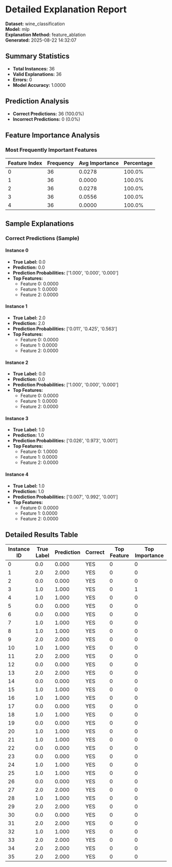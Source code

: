 # Detailed Explanation Report

**Dataset:** wine_classification  
**Model:** mlp  
**Explanation Method:** feature_ablation  
**Generated:** 2025-08-22 14:32:07  

## Summary Statistics

- **Total Instances:** 36
- **Valid Explanations:** 36
- **Errors:** 0
- **Model Accuracy:** 1.0000

## Prediction Analysis

- **Correct Predictions:** 36 (100.0%)
- **Incorrect Predictions:** 0 (0.0%)

## Feature Importance Analysis

### Most Frequently Important Features

| Feature Index | Frequency | Avg Importance | Percentage |
|---------------|-----------|----------------|------------|
| 0 | 36 | 0.0278 | 100.0% |
| 1 | 36 | 0.0000 | 100.0% |
| 2 | 36 | 0.0278 | 100.0% |
| 3 | 36 | 0.0556 | 100.0% |
| 4 | 36 | 0.0000 | 100.0% |

## Sample Explanations

### Correct Predictions (Sample)

#### Instance 0

- **True Label:** 0.0
- **Prediction:** 0.0
- **Prediction Probabilities:** ['1.000', '0.000', '0.000']
- **Top Features:**
  - Feature 0: 0.0000
  - Feature 1: 0.0000
  - Feature 2: 0.0000

#### Instance 1

- **True Label:** 2.0
- **Prediction:** 2.0
- **Prediction Probabilities:** ['0.011', '0.425', '0.563']
- **Top Features:**
  - Feature 0: 0.0000
  - Feature 1: 0.0000
  - Feature 2: 0.0000

#### Instance 2

- **True Label:** 0.0
- **Prediction:** 0.0
- **Prediction Probabilities:** ['1.000', '0.000', '0.000']
- **Top Features:**
  - Feature 0: 0.0000
  - Feature 1: 0.0000
  - Feature 2: 0.0000

#### Instance 3

- **True Label:** 1.0
- **Prediction:** 1.0
- **Prediction Probabilities:** ['0.026', '0.973', '0.001']
- **Top Features:**
  - Feature 0: 1.0000
  - Feature 1: 0.0000
  - Feature 2: 0.0000

#### Instance 4

- **True Label:** 1.0
- **Prediction:** 1.0
- **Prediction Probabilities:** ['0.007', '0.992', '0.001']
- **Top Features:**
  - Feature 0: 0.0000
  - Feature 1: 0.0000
  - Feature 2: 0.0000

## Detailed Results Table

| Instance ID | True Label | Prediction | Correct | Top Feature | Top Importance |
|-------------|------------|------------|---------|-------------|----------------|
| 0 | 0.0 | 0.000 | YES | 0 | 0 |
| 1 | 2.0 | 2.000 | YES | 0 | 0 |
| 2 | 0.0 | 0.000 | YES | 0 | 0 |
| 3 | 1.0 | 1.000 | YES | 0 | 1 |
| 4 | 1.0 | 1.000 | YES | 0 | 0 |
| 5 | 0.0 | 0.000 | YES | 0 | 0 |
| 6 | 0.0 | 0.000 | YES | 0 | 0 |
| 7 | 1.0 | 1.000 | YES | 0 | 0 |
| 8 | 1.0 | 1.000 | YES | 0 | 0 |
| 9 | 2.0 | 2.000 | YES | 0 | 0 |
| 10 | 1.0 | 1.000 | YES | 0 | 0 |
| 11 | 2.0 | 2.000 | YES | 0 | 0 |
| 12 | 0.0 | 0.000 | YES | 0 | 0 |
| 13 | 2.0 | 2.000 | YES | 0 | 0 |
| 14 | 0.0 | 0.000 | YES | 0 | 0 |
| 15 | 1.0 | 1.000 | YES | 0 | 0 |
| 16 | 1.0 | 1.000 | YES | 0 | 0 |
| 17 | 0.0 | 0.000 | YES | 0 | 0 |
| 18 | 1.0 | 1.000 | YES | 0 | 0 |
| 19 | 0.0 | 0.000 | YES | 0 | 0 |
| 20 | 1.0 | 1.000 | YES | 0 | 0 |
| 21 | 1.0 | 1.000 | YES | 0 | 0 |
| 22 | 0.0 | 0.000 | YES | 0 | 0 |
| 23 | 0.0 | 0.000 | YES | 0 | 0 |
| 24 | 1.0 | 1.000 | YES | 0 | 0 |
| 25 | 1.0 | 1.000 | YES | 0 | 0 |
| 26 | 0.0 | 0.000 | YES | 0 | 0 |
| 27 | 2.0 | 2.000 | YES | 0 | 0 |
| 28 | 1.0 | 1.000 | YES | 0 | 0 |
| 29 | 2.0 | 2.000 | YES | 0 | 0 |
| 30 | 0.0 | 0.000 | YES | 0 | 0 |
| 31 | 2.0 | 2.000 | YES | 0 | 0 |
| 32 | 1.0 | 1.000 | YES | 0 | 0 |
| 33 | 2.0 | 2.000 | YES | 0 | 0 |
| 34 | 2.0 | 2.000 | YES | 0 | 0 |
| 35 | 2.0 | 2.000 | YES | 0 | 0 |
